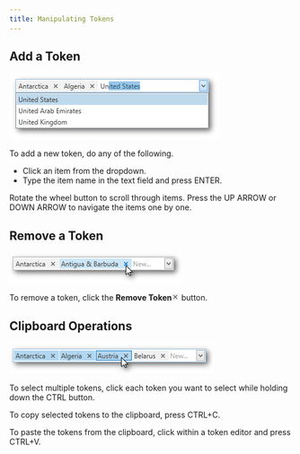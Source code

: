 ```yaml
---
title: Manipulating Tokens
---
```

## Add a Token
![EU_XtraEditors_Tokens](../../images/Img127016.png)

To add a new token, do any of the following.
* Click an item from the dropdown.
* Type the item name in the text field and press ENTER.

Rotate the wheel button to scroll through items. Press the UP ARROW or DOWN ARROW to navigate the items one by one.

## Remove a Token
![Remove Token](../../images/Img127021.png)

To remove a token, click the **Remove Token**![Remove Token Button](../../images/Img127020.png) button.

## Clipboard Operations
![Multiselect Tokens](../../images/Img127022.png)

To select multiple tokens, click each token you want to select while holding down the CTRL button.

To copy selected tokens to the clipboard, press CTRL+C.

To paste the tokens from the clipboard, click within a token editor and press CTRL+V.